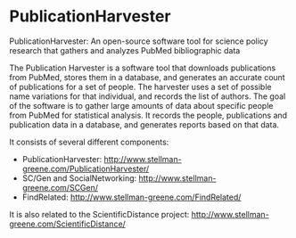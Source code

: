 # PublicationHarvester
PublicationHarvester: An open-source software tool for science policy research that gathers and analyzes PubMed bibliographic data

The Publication Harvester is a software tool that downloads publications from PubMed, stores them in a database, and generates an accurate count of publications for a set of people. The harvester uses a set of possible name variations for that individual, and records the list of authors. The goal of the software is to gather large amounts of data about specific people from PubMed for statistical analysis. It records the people, publications and publication data in a database, and generates reports based on that data.

It consists of several different components:
* PublicationHarvester: http://www.stellman-greene.com/PublicationHarvester/
* SC/Gen and SocialNetworking: http://www.stellman-greene.com/SCGen/
* FindRelated: http://www.stellman-greene.com/FindRelated/

It is also related to the ScientificDistance project: http://www.stellman-greene.com/ScientificDistance/
